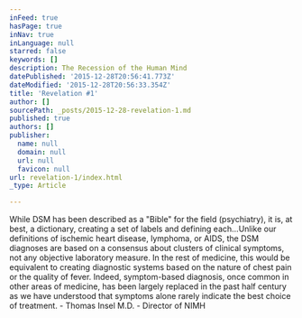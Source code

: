 ```yaml
---
inFeed: true
hasPage: true
inNav: true
inLanguage: null
starred: false
keywords: []
description: The Recession of the Human Mind
datePublished: '2015-12-28T20:56:41.773Z'
dateModified: '2015-12-28T20:56:33.354Z'
title: 'Revelation #1'
author: []
sourcePath: _posts/2015-12-28-revelation-1.md
published: true
authors: []
publisher:
  name: null
  domain: null
  url: null
  favicon: null
url: revelation-1/index.html
_type: Article

---
```

While DSM has been described as a "Bible" for the field (psychiatry), it is, at best, a dictionary, creating a set of labels and defining each...Unlike our definitions of ischemic heart disease, lymphoma, or AIDS, the DSM diagnoses are based on a consensus about clusters of clinical symptoms, not any objective laboratory measure. In the rest of medicine, this would be equivalent to creating diagnostic systems based on the nature of chest pain or the quality of fever. Indeed, symptom-based diagnosis, once common in other areas of medicine, has been largely replaced in the past half century as we have understood that symptoms alone rarely indicate the best choice of treatment. - Thomas Insel M.D. - Director of NIMH